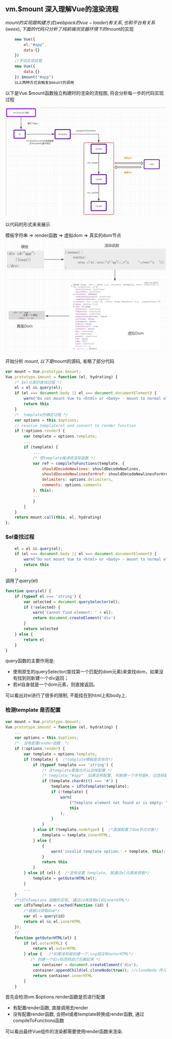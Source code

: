 ##  vm.$mount 深入理解Vue的渲染流程

$mount的实现跟构建方式(webpack的vue-loader)有关系,也和平台有关系(weex),
下面的代码只分析了纯前端浏览器环境下的$mount的实现

```javascript
    new Vue({
        el:"#app",
        data:{}
    })
    //手动实现挂载
    new Vue({
        data:{}
    }).$mount("#app")
    以上两种方式会触发$mount的调用
```
以下是Vue.$mount函数独立构建时的渲染的流程图, 将会分析每一步的代码实现过程

![](/images/vue/$mount.jpg)

以代码的形式来来展示

模板字符串 => render函数 => 虚拟dom => 真实的dom节点

![](/images/vue/$mount1.jpg)

开始分析 $mount, 以下是$mount的源码, 省略了部分代码
```javascript
var mount = Vue.prototype.$mount;
Vue.prototype.$mount = function (el, hydrating) {
    /* $el元素的查找过程 */
    el = el && query(el);
    if (el === document.body || el === document.documentElement) {
        warn("Do not mount Vue to <html> or <body> - mount to normal elements instead.");
        return this
    }
    /*  template的确定过程 */
    var options = this.$options;
    // resolve template/el and convert to render function
    if (!options.render) {
        var template = options.template;
        ...
        if (template) {
            ...
            /* 把template编译成渲染函数 */
            var ref = compileToFunctions(template, {
                shouldDecodeNewlines: shouldDecodeNewlines,
                shouldDecodeNewlinesForHref: shouldDecodeNewlinesForHref,
                delimiters: options.delimiters,
                comments: options.comments
            }, this);
            ...
            }
        }
    }
    return mount.call(this, el, hydrating)
};
```
### $el查找过程
```javascript
    el = el && query(el);
    if (el === document.body || el === document.documentElement) {
        warn("Do not mount Vue to <html> or <body> - mount to normal elements instead.");
        return this
    }
```
调用了query(el)
```javascript
function query(el) {
    if (typeof el === 'string') {
        var selected = document.querySelector(el);
        if (!selected) {
            warn('Cannot find element: ' + el);
            return document.createElement('div')
        }
        return selected
    } else {
        return el
    }
}
```
query函数的主要作用是:
- 使用原生的querySelector(查找第一个匹配的dom元素)来查找dom，如果没有找到则新建一个div返回；
- 若el自身就是一个dom元素，则直接返回。

可以看出对el进行了很多的限制, 不能挂在到html上和body上.

### 检测template 是否配置
```javascript
var mount = Vue.prototype.$mount;
Vue.prototype.$mount = function (el, hydrating) {
    ...
    var options = this.$options;
    /*  没有配置render函数  */
    if (!options.render) {
        var template = options.template;
        if (template) {  /*template模板是否存在*/
            if (typeof template === 'string') {
                /* 在template里面也可以这样配置 */
                /* template:"#app"  如果这样配置, 判断第一个字符是#, 过选择器查询dom元素*/
                if (template.charAt(0) === '#') {
                    template = idToTemplate(template);
                    if (!template) {
                        warn(
                            ("Template element not found or is empty: " + (options.template)),
                            this
                        );
                    }
                }
            } else if (template.nodeType) {  /*直接配置了dom节点对象*/
                template = template.innerHTML;
            } else {
                {
                    warn('invalid template option:' + template, this);
                }
                return this
            }
        } else if (el) {  /*没有设置 template, 就通过el元素来获取*/
            template = getOuterHTML(el);
        }
        ...
    }
    /*idToTemplate 函数的实现, 通过id来获取el的innerHTML*/
    var idToTemplate = cached(function (id) {
        /*根据id获取dom*/
        var el = query(id)
        return el && el.innerHTML
    });
    //
    function getOuterHTML(el) {
        if (el.outerHTML) {
            return el.outerHTML
        } else {   /*如果没有就创建一个,svg就没有outerHTML*/
           /* 创建一个div标签把自己包裹起来 */
            var container = document.createElement('div');
            container.appendChild(el.cloneNode(true)); //cloneNode 传入true, 把子节点也拷贝了
            return container.innerHTML
        }
    }
```
首先会检测vm.$options.render函数是否进行配置
- 有配置render函数, 直接调用去render
- 没有配置render函数, 会把el或者template转换成render函数, 通过 compileToFunctions函数

可以看出最终Vue组件的渲染都需要使用render函数来渲染.
